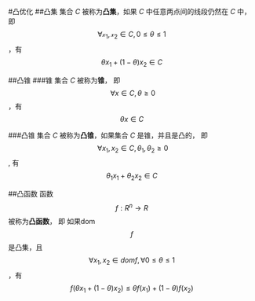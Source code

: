#凸优化
##凸集
集合 _C_ 被称为**凸集**，如果 _C_ 中任意两点间的线段仍然在 _C_ 中，
即$$\  \forall \mathcal{x_1,x_2} \in C, 0 \leqslant \theta \leqslant 1\ $$，有
$$
    \theta x_1 + (1 - \theta)x_2\in C
$$

##凸锥
###锥
集合 _C_ 被称为**锥**，
即$$\ \forall x \in C, \theta \geqslant 0 $$，有
$$
    \theta x \in C
$$

###凸锥
集合 _C_ 被称为**凸锥**，如果集合 _C_ 是锥，并且是凸的，
即$$\ \forall x_1,x_2 \in C, \theta_1,\theta_2 \geqslant 0$$, 有
$$
    \theta_1x_1 + \theta_2x_2 \in C
$$

##凸函数
函数$$f:R^n \to R$$ 被称为**凸函数**，
即 如果dom $$f$$ 是凸集，且 $$\forall x_1,x_2 \in dom f, \forall 0 \leqslant \theta \leqslant 1$$，有
$$
f(\theta x_1 + (1-\theta) x_2) \leqslant \theta f(x_1) + (1-\theta)f(x_2)
$$




        
    